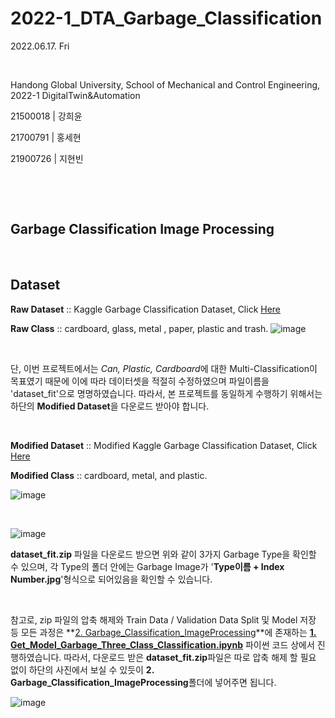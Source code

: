 # 2022-1_DTA_Garbage_Classification

2022.06.17. Fri

​	

Handong Global University, School of Mechanical and Control Engineering, 2022-1 DigitalTwin&Automation

21500018 | 강희윤

21700791 | 홍세현

21900726 | 지현빈

​	

​	

## Garbage Classification Image Processing

​	

## Dataset

**Raw Dataset** :: Kaggle Garbage Classification Dataset, Click [Here](https://github.com/Hongsehyun/2022_1_DigitalTwin_Automation/blob/main/Project%20%232/2.%20Garbage_Classification_ImageProcessing/dataset.zip)

**Raw Class** :: cardboard, glass, metal , paper, plastic and trash.
                ![image](https://user-images.githubusercontent.com/84533279/174222867-df0cf686-f110-457b-9e28-ffaa8bc6f916.png)

​	

단, 이번 프로젝트에서는 *Can, Plastic, Cardboard*에 대한 Multi-Classification이 목표였기 때문에 이에 따라 데이터셋을 적절히 수정하였으며 파일이름을 'dataset_fit'으로 명명하였습니다. 따라서, 본 프로젝트를 동일하게 수행하기 위해서는 하단의 **Modified Dataset**을 다운로드 받아야 합니다.

​	

**Modified Dataset** :: Modified Kaggle Garbage Classification Dataset, Click [Here](https://github.com/Hongsehyun/2022_1_DigitalTwin_Automation/blob/main/Project%20%232/2.%20Garbage_Classification_ImageProcessing/dataset_fit.zip)

**Modified Class** :: cardboard, metal, and plastic.

![image](https://user-images.githubusercontent.com/84533279/174228925-d4f79134-d399-44b0-b671-d30087ac8505.png)

​	

![image](https://user-images.githubusercontent.com/84533279/174229231-0bb798b2-ebbd-4a88-b0f6-8588e3aeda03.png)

**dataset_fit.zip** 파일을 다운로드 받으면 위와 같이 3가지 Garbage Type을 확인할 수 있으며, 각 Type의 폴더 안에는 Garbage Image가 '**Type이름 + Index Number.jpg**'형식으로 되어있음을 확인할 수 있습니다.

​	

참고로, zip 파일의 압축 해제와 Train Data / Validation Data Split 및 Model 저장 등 모든 과정은 **[2. Garbage_Classification_ImageProcessing](https://github.com/Hongsehyun/2022_1_DigitalTwin_Automation/tree/main/Project%20%232/2.%20Garbage_Classification_ImageProcessing)**에 존재하는 **[1. Get_Model_Garbage_Three_Class_Classification.ipynb](https://github.com/Hongsehyun/2022_1_DigitalTwin_Automation/blob/main/Project%20%232/2.%20Garbage_Classification_ImageProcessing/1.%20Get_Model_Garbage_Three_Class_Classification.ipynb)** 파이썬 코드 상에서 진행하였습니다. 따라서, 다운로드 받은 **dataset_fit.zip**파일은 따로 압축 해제 할 필요 없이 하단의 사진에서 보실 수 있듯이 **2. Garbage_Classification_ImageProcessing**폴더에 넣어주면 됩니다.

![image](https://user-images.githubusercontent.com/84533279/174229832-a52fb1bd-a22e-4275-b6a8-e412ed324404.png)

​	

​	

​	

## 

